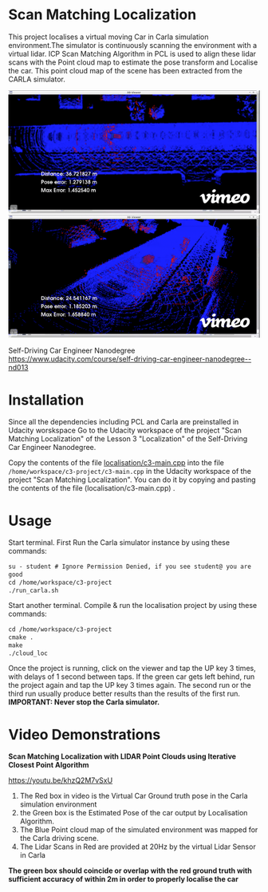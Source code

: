 



# Scan Matching Localization

This project localises a virtual moving Car in Carla simulation environment.The simulator is continuously scanning the environment with a virtual lidar. ICP Scan Matching Algorithm in PCL is used to align these lidar scans with the Point cloud map to estimate the pose transform and Localise the car. This point cloud map of the scene has been extracted from the CARLA simulator.

![](visualise3.gif)
![](visualise.gif)

Self-Driving Car Engineer Nanodegree<br/>
https://www.udacity.com/course/self-driving-car-engineer-nanodegree--nd013


# Installation

Since all the dependencies including PCL and Carla are preinstalled in Udacity worskspace Go to the Udacity workspace of the project "Scan Matching Localization" of the Lesson 3 "Localization" of the Self-Driving Car Engineer Nanodegree.

Copy the contents of the file [localisation/c3-main.cpp](code/c3-main.cpp) into the file `/home/workspace/c3-project/c3-main.cpp` in the Udacity workspace of the project "Scan Matching Localization". You can do it by copying and pasting the contents of the file (localisation/c3-main.cpp) .

# Usage

Start terminal. First Run the Carla simulator instance by using these commands:

```
su - student # Ignore Permission Denied, if you see student@ you are good
cd /home/workspace/c3-project
./run_carla.sh
```

Start another terminal. Compile & run the localisation project by using these commands:

```
cd /home/workspace/c3-project
cmake .
make
./cloud_loc

```


Once the project is running, click on the viewer and tap the UP key 3 times, with delays of 1 second between taps. If the green car gets left behind, run the project again and tap the UP key 3 times again. The second run or the third run usually produce better results than the results of the first run. **IMPORTANT: Never stop the Carla simulator.**


# Video Demonstrations

**Scan Matching Localization with LIDAR Point Clouds using Iterative Closest Point Algorithm**

https://youtu.be/khzQ2M7vSxU
1. The Red box in video is the Virtual Car Ground truth pose in the Carla simulation environment <br />
2. the Green box is the Estimated Pose of the car output by Localisation Algorithm.<br />
3. The Blue Point cloud map of the simulated environment was mapped for the Carla driving scene.<br />
4. The Lidar Scans in Red are provided at 20Hz by the virtual Lidar Sensor in Carla 
 

**The green box should coincide or overlap with the red ground truth with sufficient accuracy of within 2m in order to properly localise the car**

